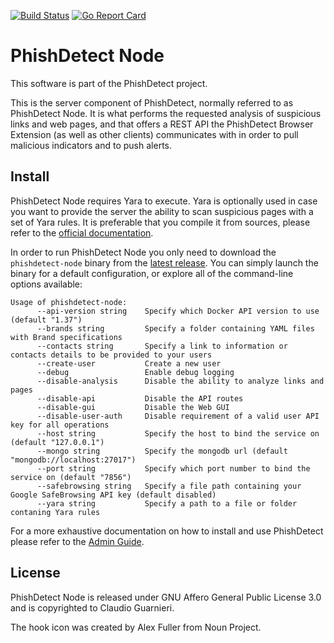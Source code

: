 [![Build Status](https://api.travis-ci.org/phishdetect/phishdetect-node.png?branch=master)](https://travis-ci.org/phishdetect/phishdetect-node)
[![Go Report Card][goreportcard-badge]][goreportcard]

# PhishDetect Node

This software is part of the PhishDetect project.

This is the server component of PhishDetect, normally referred to as PhishDetect Node. It is what performs the requested analysis of suspicious links and web pages, and that offers a REST API the PhishDetect Browser Extension (as well as other clients) communicates with in order to pull malicious indicators and to push alerts.

## Install

PhishDetect Node requires Yara to execute. Yara is optionally used in case you want to provide the server the ability to scan suspicious pages with a set of Yara rules. It is preferable that you compile it from sources, please refer to the [official documentation](https://yara.readthedocs.io/en/stable/).

In order to run PhishDetect Node you only need to download the `phishdetect-node` binary from the [latest release](https://github.com/phishdetect/phishdetect-node/releases/latest). You can simply launch the binary for a default configuration, or explore all of the command-line options available:

    Usage of phishdetect-node:
          --api-version string    Specify which Docker API version to use (default "1.37")
          --brands string         Specify a folder containing YAML files with Brand specifications
          --contacts string       Specify a link to information or contacts details to be provided to your users
          --create-user           Create a new user
          --debug                 Enable debug logging
          --disable-analysis      Disable the ability to analyze links and pages
          --disable-api           Disable the API routes
          --disable-gui           Disable the Web GUI
          --disable-user-auth     Disable requirement of a valid user API key for all operations
          --host string           Specify the host to bind the service on (default "127.0.0.1")
          --mongo string          Specify the mongodb url (default "mongodb://localhost:27017")
          --port string           Specify which port number to bind the service on (default "7856")
          --safebrowsing string   Specify a file path containing your Google SafeBrowsing API key (default disabled)
          --yara string           Specify a path to a file or folder contaning Yara rules

For a more exhaustive documentation on how to install and use PhishDetect please refer to the [Admin Guide](https://phishdetect.gitbook.io/admin-guide/).

## License

PhishDetect Node is released under GNU Affero General Public License 3.0 and is copyrighted to Claudio Guarnieri.

The hook icon was created by Alex Fuller from Noun Project.

[goreportcard]: https://goreportcard.com/report/github.com/phishdetect/phishdetect-node
[goreportcard-badge]: https://goreportcard.com/badge/github.com/phishdetect/phishdetect-node
